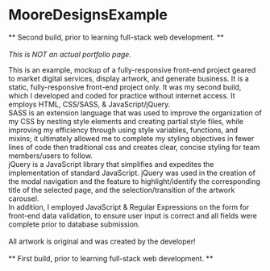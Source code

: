 # MooreDesignsExample

** Second build, prior to learning full-stack web development. **<br><br>
*This is NOT an actual portfolio page.* <br>

This is an example, mockup of a fully-responsive front-end project geared to market digital services, display artwork, and generate business. It is a static, fully-responsive front-end project only. It was my second build, which I developed and coded for practice without internet access. It employs HTML, CSS/SASS, & JavaScript/jQuery.<br>
SASS is an extension language that was used to improve the organization of my CSS by nesting style elements and creating partial style files, while improving my efficiency through using style variables, functions, and mixins; it ultimately allowed me to complete my styling objectives in fewer lines of code then traditional css and creates clear, concise styling for team members/users to follow.<br>
jQuery is a JavaScript library that simplifies and expedites the implementation of standard JavaScript. jQuery was used in the creation of the modal navigation and the feature to highlight/identify the corresponding title of the selected page, and the selection/transition of the artwork carousel.<br>
In addition, I employed JavaScript & Regular Expressions on the form for front-end data validation, to ensure user input is correct and all fields were complete prior to database submission.<br>
<br>
All artwork is original and was created by the developer!
<br><br>
** First build, prior to learning full-stack web development. **

